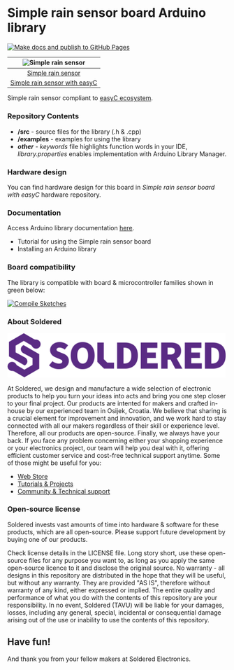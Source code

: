 # Simple rain sensor board Arduino library

[![Make docs and publish to GitHub Pages](https://github.com/SolderedElectronics/Soldered-Simple-Rain-Sensor-Arduino-Library/actions/workflows/make_docs.yml/badge.svg?branch=dev)](https://github.com/SolderedElectronics/Soldered-Simple-Rain-Sensor-Arduino-Library/actions/workflows/make_docs.yml)

| ![Simple rain sensor](https://upload.wikimedia.org/wikipedia/commons/8/8f/Example_image.svg)    |
| :---------------------------------------------------------------------------------------------: |
| [Simple rain sensor](https://www.solde.red/333044)                                              |
| [Simple rain sensor with easyC](https://www.solde.red/333043)                                   |

Simple rain sensor compliant to [easyC ecosystem](https://www.soldered.com/en/easyC). 

### Repository Contents
- **/src** - source files for the library (.h & .cpp)
- **/examples** - examples for using the library
- ***other*** - *keywords* file highlights function words in your IDE, *library.properties* enables implementation with Arduino Library Manager.

### Hardware design
You can find hardware design for this board in *Simple rain sensor board with easyC* hardware repository.

### Documentation

Access Arduino library documentation [here](https://solderedelectronics.github.io/Soldered-Simple-Rain-Sensor-Arduino-library/).

- Tutorial for using the Simple rain sensor board
- Installing an Arduino library

### Board compatibility

The library is compatible with board & microcontroller families shown in green below: 

[![Compile Sketches](http://github-actions.40ants.com/SolderedElectronics/Soldered-Simple-Rain-Sensor-Arduino-Library/matrix.svg?branch=dev&only=Compile%20Sketches)](https://github.com/SolderedElectronics/Soldered-Simple-Rain-Sensor-Arduino-Library/actions/workflows/compile_test.yml)


### About Soldered
<img src="https://raw.githubusercontent.com/SolderedElectronics/Soldered-Generic-Arduino-Library/dev/extras/Soldered-logo-color.png" alt="soldered-logo" width="500"/>

At Soldered, we design and manufacture a wide selection of electronic products to help you turn your ideas into acts and bring you one step closer to your final project. Our products are intented for makers and crafted in-house by our experienced team in Osijek, Croatia. We believe that sharing is a crucial element for improvement and innovation, and we work hard to stay connected with all our makers regardless of their skill or experience level. Therefore, all our products are open-source. Finally, we always have your back. If you face any problem concerning either your shopping experience or your electronics project, our team will help you deal with it, offering efficient customer service and cost-free technical support anytime. Some of those might be useful for you:

- [Web Store](https://www.soldered.com/shop)
- [Tutorials & Projects](https://soldered.com/learn)
- [Community & Technical support](https://soldered.com/community)


### Open-source license
Soldered invests vast amounts of time into hardware & software for these products, which are all open-source. Please support future development by buying one of our products. 

Check license details in the LICENSE file. Long story short, use these open-source files for any purpose you want to, as long as you apply the same open-source licence to it and disclose the original source. No warranty - all designs in this repository are distributed in the hope that they will be useful, but without any warranty. They are provided "AS IS", therefore without warranty of any kind, either expressed or implied. The entire quality and performance of what you do with the contents of this repository are your responsibility. In no event, Soldered (TAVU) will be liable for your damages, losses, including any general, special, incidental or consequential damage arising out of the use or inability to use the contents of this repository. 

## Have fun! 
And thank you from your fellow makers at Soldered Electronics.